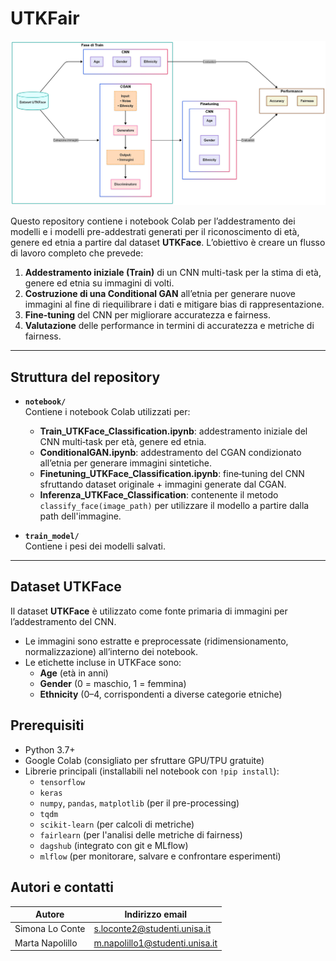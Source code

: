 # UTKFair

<p align="center">
  <img src="pipeline.png" alt="Schema del progetto" width="600"/>
</p>



Questo repository contiene i notebook Colab per l’addestramento dei modelli e i modelli pre-addestrati generati per il riconoscimento di età, genere ed etnia a partire dal dataset **UTKFace**. L’obiettivo è creare un flusso di lavoro completo che prevede:

1. **Addestramento iniziale (Train)** di un CNN multi-task per la stima di età, genere ed etnia su immagini di volti.
2. **Costruzione di una Conditional GAN** all’etnia per generare nuove immagini al fine di riequilibrare i dati e mitigare bias di rappresentazione.
3. **Fine‐tuning** del CNN per migliorare accuratezza e fairness.
4. **Valutazione** delle performance in termini di accuratezza e metriche di fairness.

---

## Struttura del repository

- **`notebook/`**  
  Contiene i notebook Colab utilizzati per:
  - **Train_UTKFace_Classification.ipynb**: addestramento iniziale del CNN multi‐task per età, genere ed etnia.
  - **ConditionalGAN.ipynb**: addestramento del CGAN condizionato all’etnia per generare immagini sintetiche.
  - **Finetuning_UTKFace_Classification.ipynb**: fine‐tuning del CNN sfruttando dataset originale + immagini generate dal CGAN.  
  - **Inferenza_UTKFace_Classification**: contenente il metodo `classify_face(image_path)` per utilizzare il modello a partire dalla path dell'immagine.

- **`train_model/`**  
  Contiene i pesi dei modelli salvati.

---

## Dataset UTKFace
Il dataset **UTKFace** è utilizzato come fonte primaria di immagini per l’addestramento del CNN.  
- Le immagini sono estratte e preprocessate (ridimensionamento, normalizzazione) all’interno dei notebook.
- Le etichette incluse in UTKFace sono:  
  - **Age** (età in anni)
  - **Gender** (0 = maschio, 1 = femmina)
  - **Ethnicity** (0–4, corrispondenti a diverse categorie etniche)


## Prerequisiti
- Python 3.7+
- Google Colab (consigliato per sfruttare GPU/TPU gratuite)
- Librerie principali (installabili nel notebook con `!pip install`):
  - `tensorflow`
  - `keras`
  - `numpy`, `pandas`, `matplotlib` (per il pre-processing)
  - `tqdm`
  - `scikit-learn` (per calcoli di metriche)
  - `fairlearn` (per l'analisi delle metriche di fairness)
  - `dagshub` (integrato con git e MLflow)
  - `mlflow` (per monitorare, salvare e confrontare esperimenti)
   

## Autori e contatti
| Autore              | Indirizzo email                |
|---------------------|--------------------------------|
| Simona Lo Conte     | s.loconte2@studenti.unisa.it   |
| Marta Napolillo     | m.napolillo1@studenti.unisa.it |